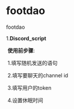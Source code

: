 # footdao
footdao

1.**Discord_script**

​	**使用前步骤**:

​		1.填写随机发送的语句

​		2.填写要聊天的channel id

​		3.填写用户的token 

​		4.设置休眠时间